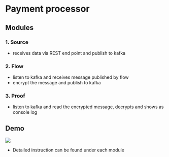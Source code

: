 # Payment processor
## Modules 
### 1. Source
- receives data via REST end point and publish to kafka 
### 2. Flow
- listen to kafka and receives message published by flow
- encrypt the message and publish to kafka
### 3. Proof
- listen to kafka and read the encrypted message, decrypts and shows as console log

## Demo 
![](payment-processor.gif)

- Detailed instruction can be found under each module